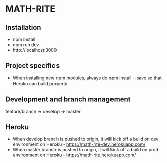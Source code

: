 # MATH-RITE

## Installation
- npm install
- npm run dev
- http://localhost:3000

## Project specifics
- When installing new npm modules, always do npm install --save so that Heroku can build properly

## Development and branch management
feature/branch => develop => master

## Heroku
- When develop branch is pushed to origin, it will kick off a build on dev environment on Heroku - https://math-rite-dev.herokuapp.com/
- When master branch is pushed to origin, it will kick off a build on prod environment on Heroku - https://math-rite.herokuapp.com/
